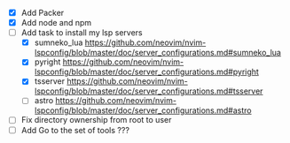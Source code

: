 - [x] Add Packer
- [x] Add node and npm
- [ ] Add task to install my lsp servers
    - [x] sumneko_lua https://github.com/neovim/nvim-lspconfig/blob/master/doc/server_configurations.md#sumneko_lua
    - [x] pyright https://github.com/neovim/nvim-lspconfig/blob/master/doc/server_configurations.md#pyright
    - [x] tsserver https://github.com/neovim/nvim-lspconfig/blob/master/doc/server_configurations.md#tsserver
    - [ ] astro https://github.com/neovim/nvim-lspconfig/blob/master/doc/server_configurations.md#astro
- [ ] Fix directory ownership from root to user
- [ ] Add Go to the set of tools ???
